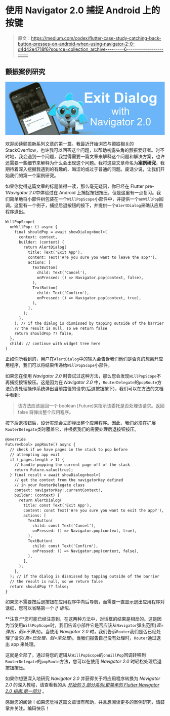 # 使用 Navigator 2.0 捕捉 Android 上的按键

> 原文：<https://medium.com/codex/flutter-case-study-catching-back-button-presses-on-android-when-using-navigator-2-0-d4d42e4718f6?source=collection_archive---------6----------------------->

## 颤振案例研究

![](img/e3d90752d3dfd9008ae376e47fd85190.png)

欢迎阅读颤振新系列文章的第一篇。我最近开始浏览与颤振相关的 StackOverflow，也许我可以回答这个问题，以帮助初露头角的颤振爱好者。时不时地，我会遇到一个问题，我觉得需要一篇文章来解释这个问题和解决方案，也许还需要一些细节来解释为什么会出现这个问题。我将这些文章命名为**案例研究**，我期待着深入挖掘我遇到的有趣的、晦涩的或过于普通的问题。废话少说，让我们开始我们的第一个案例研究。

如果你觉得这篇文章的标题值得一读，那么毫无疑问，你已经在 Flutter pre-1*Navigator 2.0*中体验过在 Android 上捕捉按钮按压，但是这里有一点复习。我们简单地将小部件树包装在一个`WillPopScope`小部件中，并提供一个`onWillPop`回调。这里有一个例子，捕捉后退按钮的按下，并提供一个`AlertDialog`来确认应用程序退出。

```
WillPopScope(
  onWillPop: () async {
    final shouldPop = await showDialog<bool>(
      context: context,
      builder: (context) {
        return AlertDialog(
          title: Text('Exit App'),
          content: Text('Are you sure you want to leave the app?'),
          actions: [
            TextButton(
              child: Text('Cancel'),
              onPressed: () => Navigator.pop(context, false),
            ),
            TextButton(
              child: Text('Confirm'),
              onPressed: () => Navigator.pop(context, true),
            ),
          ],
        );
      },
    ); // if the dialog is dismissed by tapping outside of the barrier
    // the result is null, so we return false
    return shouldPop ?? false;
  },
  child: // continue with widget tree here
)
```

正如你所看到的，用户在`AlertDialog`中的输入会告诉我们他们是否真的想离开应用程序，我们可以将结果传递给`WillPopScope`小部件。

如果您在使用 *Navigator 2.0* 时尝试过这种方法，那么您会发现`WillPopScope`不再捕捉按钮按压。这是因为在 *Navigator 2.0* 中，`RouterDelegate`的`popRoute`方法负责处理操作系统弹出当前路径的请求(后退按钮按下)，我们可以在方法的文档中看到:

> 该方法应该返回一个 boolean [Future]来指示该委托是否处理该请求。返回 false 将弹出整个应用程序。

按下后退按钮后，设计实现会立即弹出整个应用程序。因此，我们必须在扩展`RouterDelegate`类时覆盖它，并根据我们的需要处理后退按钮按压。

```
@override
Future<bool> popRoute() async {
  // check if we have pages in the stack to pop before
  // attempting app exit
  if (_pages.length > 1) {
    // handle popping the current page off of the stack
    return Future.value(true);
  } final result = await showDialog<bool>(
    // get the context from the navigatorKey defined
    // in your RouterDelegate class
    context: navigatorKey!.currentContext!,
    builder: (context) {
      return AlertDialog(
        title: const Text('Exit App'),
        content: const Text('Are you sure you want to exit the app?'),
        actions: [
          TextButton(
            child: const Text('Cancel'),
            onPressed: () => Navigator.pop(context, true),
          ),
          TextButton(
            child: const Text('Confirm'),
            onPressed: () => Navigator.pop(context, false),
          ),
        ],
      );
    },
  ); // if the dialog is dismissed by tapping outside of the barrier
  // the result is null, so we return false
  return shouldPop ?? false;
}
```

如果您不需要按后退按钮在应用程序中向后导航，而需要一直显示退出应用程序对话框，您可以省略第一个 *if 语句。*

**注意:**您可能已经注意到，在这两种方法中，对话框的结果是相反的。这是因为当使用`WillPopScope`时，我们告诉小部件它是否应该从`Navigator`弹出范围(*真=弹出，假=不弹出*)。当使用 *Navigator 2.0* 时，我们告诉`Router`我们是否已经处理了请求(*真=已处理，假=未处理*)。当我们报告自己没有处理时，`Router`通过退出 app 来处理。

这就是全部了。通过将您的逻辑从`WillPopScope`的`onWillPop`回调转移到`RouterDelegate`的`popRoute`方法，您可以在使用 *Navigator 2.0* 时轻松处理后退按钮按压。

如果你想更深入地研究 *Navigator 2.0* 并获得关于将应用程序转换为 *Navigator 2.0* 的深入教程，请查看我的从 [*开始的 3 部分系列:更简单的 Flutter Navigator 2.0 指南:第一部分*](/geekculture/a-simpler-guide-to-flutter-navigator-2-0-part-i-70623cedc93b) 。

感谢您的阅读！如果您觉得这篇文章很有帮助，并且想阅读更多的案例研究，请鼓掌并关注。编码快乐！